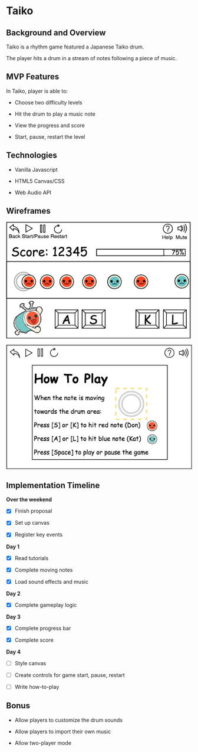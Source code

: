 # Taiko

## Background and Overview

Taiko is a rhythm game featured a Japanese Taiko drum.

The player hits a drum in a stream of notes following a piece of music.

## MVP Features

In Taiko, player is able to:

- Choose two difficulty levels

- Hit the drum to play a music note

- View the progress and score

- Start, pause, restart the level

## Technologies

- Vanilla Javascript

- HTML5 Canvas/CSS

- Web Audio API

## Wireframes

![Taiko](./wireframe.png)

![Taiko](./wireframe_2.png)

## Implementation Timeline

__Over the weekend__

- [x] Finish proposal

- [x] Set up canvas

- [x] Register key events

__Day 1__

- [x] Read tutorials

- [x] Complete moving notes

- [x] Load sound effects and music

__Day 2__

- [x] Complete gameplay logic

__Day 3__

- [x] Complete progress bar

- [x] Complete score

__Day 4__

- [ ] Style canvas

- [ ] Create controls for game start, pause, restart

- [ ] Write how-to-play

## Bonus

- Allow players to customize the drum sounds

- Allow players to import their own music

- Allow two-player mode
